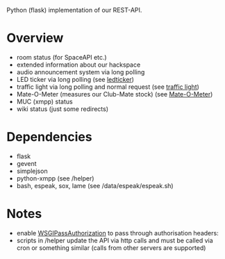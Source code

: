 Python (flask) implementation of our REST-API.

Overview
========

* room status (for SpaceAPI etc.)
* extended information about our hackspace
* audio announcement system via long polling
* LED ticker via long polling (see [ledticker](https://github.com/hickerspace/ledticker/))
* traffic light via long polling and normal request (see [traffic light](https://hickerspace.org/wiki/Verkehrsampel))
* Mate-O-Meter (measures our Club-Mate stock) (see [Mate-O-Meter](https://hickerspace.org/wiki/Mate-O-Meter))
* MUC (xmpp) status
* wiki status (just some redirects)

Dependencies
============

* flask
* gevent
* simplejson
* python-xmpp (see /helper)
* bash, espeak, sox, lame (see /data/espeak/espeak.sh)

Notes
=====
* enable [WSGIPassAuthorization](http://code.google.com/p/modwsgi/wiki/ConfigurationDirectives#WSGIPassAuthorization) to pass through authorisation headers:
* scripts in /helper update the API via http calls and must be called via cron or something similar (calls from other servers are supported)
